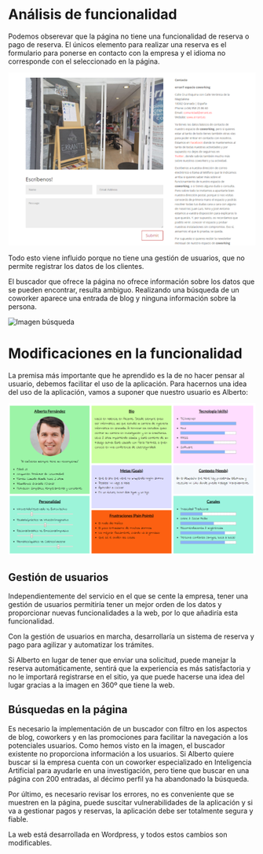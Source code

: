# Análisis de funcionalidad

Podemos obserevar que la página no tiene una funcionalidad de reserva o pago de reserva. El únicos elemento
para realizar una reserva es el formulario para ponerse en contacto con la empresa y el idioma no corresponde
con el seleccionado en la página.

![Imagen reserva](Reserva.PNG)

Todo esto viene influido porque no tiene una gestión de usuarios, que no permite registrar los datos de los clientes.

El buscador que ofrece la página no ofrece información sobre los datos que se pueden encontrar, resulta ambiguo.
Realizando una búsqueda de un coworker aparece una entrada de blog y ninguna información sobre la persona.

![Imagen búsqueda](Búsqueda.PNG)

# Modificaciones en la funcionalidad

La premisa más importante que he aprendido es la de no hacer pensar al usuario, debemos facilitar el uso de la aplicación.
Para hacernos una idea del uso de la aplicación, vamos a suponer que nuestro usuario es Alberto:

![Imagen Alberto](Alberto.PNG)

## Gestión de usuarios

Independientemente del servicio en el que se cente la empresa, tener una gestión de usuarios permitiría tener un mejor orden de los datos y proporcionar nuevas funcionalidades a la web, por lo que añadiría esta funcionalidad.

Con la gestión de usuarios en marcha, desarrollaría un sistema de reserva y pago para agilizar y automatizar los trámites.

Si Alberto en lugar de tener que enviar una solicitud, puede manejar la reserva automáticamente, sentirá que la experiencia es más satisfactoria y no le importará registrarse en el sitio, ya que puede hacerse una idea del lugar gracias a la imagen en 360º que tiene la web.

## Búsquedas en la página

Es necesario la implementación de un buscador con filtro en los aspectos de blog, coworkers y en las promociones para facilitar la navegación a los potenciales usuarios.
Como hemos visto en la imagen, el buscador existente no proporciona información a los usuarios.  Si Alberto quiere buscar si la empresa cuenta con un coworker especializado en Inteligencia Artificial para ayudarle en una investigación, pero tiene que buscar en una página con 200 entradas, al décimo perfil ya ha abandonado la búsqueda.

Por último, es necesario revisar los errores, no es conveniente que se muestren en la página, puede suscitar vulnerabilidades de la aplicación y si va a gestionar pagos y reservas, la aplicación debe ser totalmente segura y fiable.


La web está desarrollada en Wordpress, y todos estos cambios son modificables.
